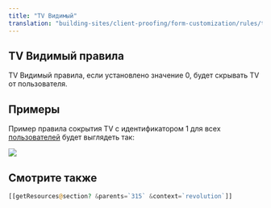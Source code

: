```yaml
---
title: "TV Видимый"
translation: "building-sites/client-proofing/form-customization/rules/tv-visible"
---
```


## TV Видимый правила

TV Видимый правила, если установлено значение 0, будет скрывать TV от пользователя.

## Примеры

Пример правила сокрытия TV с идентификатором 1 для всех [пользователей](display/revolution20/Users "пользователей") будет выглядеть так:

![](/download/attachments/18678096/rule-tvVisible.png?version=1&modificationDate=1252015683000)

## Смотрите также

```php
[[getResources@section? &parents=`315` &context=`revolution`]]
```
